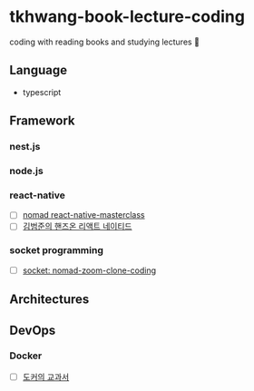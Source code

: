 # tkhwang-book-lecture-coding

coding with reading books and studying lectures 🚀

## Language

- typescript

## Framework

### nest.js

### node.js

### react-native

- [ ] [nomad react-native-masterclass](./framework/js-ts/react-native/react-native-masterclass/)
- [ ] [김범준의 핸즈온 리액트 네이티드](./framework/js-ts/react-native/book-hands-on-react-native)

### socket programming

- [ ] [socket: nomad-zoom-clone-coding](./framework/js-ts/node.js/nomad-zoom-clone-coding/)

## Architectures

## DevOps

### Docker

- [ ] [도커의 교과서](./devops/book-learn-docker-in-a-month-of-lunches/)
